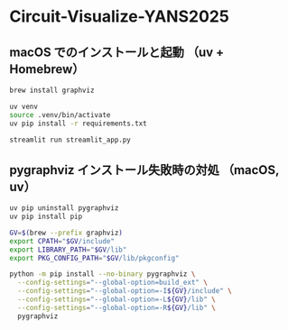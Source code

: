 # Circuit-Visualize-YANS2025

## macOS でのインストールと起動 （uv + Homebrew）

```bash
brew install graphviz

uv venv
source .venv/bin/activate
uv pip install -r requirements.txt

streamlit run streamlit_app.py
```

## pygraphviz インストール失敗時の対処 （macOS, uv）

```bash
uv pip uninstall pygraphviz
uv pip install pip

GV=$(brew --prefix graphviz)
export CPATH="$GV/include"
export LIBRARY_PATH="$GV/lib"
export PKG_CONFIG_PATH="$GV/lib/pkgconfig"

python -m pip install --no-binary pygraphviz \
  --config-settings="--global-option=build_ext" \
  --config-settings="--global-option=-I${GV}/include" \
  --config-settings="--global-option=-L${GV}/lib" \
  --config-settings="--global-option=-R${GV}/lib" \
  pygraphviz
```
